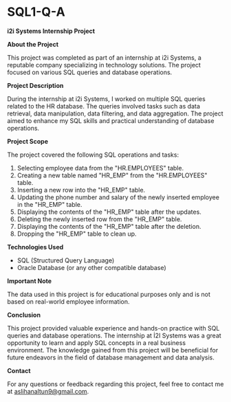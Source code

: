 # SQL1-Q-A
**i2i Systems Internship Project**

**About the Project**

This project was completed as part of an internship at i2i Systems, a reputable company specializing in technology solutions. The project focused on various SQL queries and database operations.

**Project Description**

During the internship at i2i Systems, I worked on multiple SQL queries related to the HR database. The queries involved tasks such as data retrieval, data manipulation, data filtering, and data aggregation. The project aimed to enhance my SQL skills and practical understanding of database operations.

**Project Scope**

The project covered the following SQL operations and tasks:

1. Selecting employee data from the "HR.EMPLOYEES" table.
2. Creating a new table named "HR_EMP" from the "HR.EMPLOYEES" table.
3. Inserting a new row into the "HR_EMP" table.
4. Updating the phone number and salary of the newly inserted employee in the "HR_EMP" table.
5. Displaying the contents of the "HR_EMP" table after the updates.
6. Deleting the newly inserted row from the "HR_EMP" table.
7. Displaying the contents of the "HR_EMP" table after the deletion.
8. Dropping the "HR_EMP" table to clean up.

**Technologies Used**

- SQL (Structured Query Language)
- Oracle Database (or any other compatible database)

**Important Note**

The data used in this project is for educational purposes only and is not based on real-world employee information.

**Conclusion**

This project provided valuable experience and hands-on practice with SQL queries and database operations. The internship at İ2I Systems was a great opportunity to learn and apply SQL concepts in a real business environment. The knowledge gained from this project will be beneficial for future endeavors in the field of database management and data analysis.

**Contact**

For any questions or feedback regarding this project, feel free to contact me at aslihanaltun9@gmail.com.

